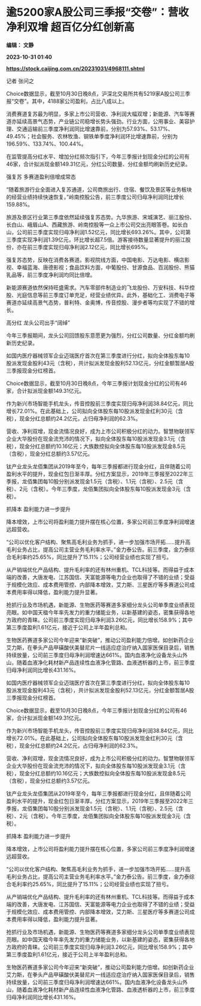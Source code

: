 # 逾5200家A股公司三季报“交卷”：营收净利双增 超百亿分红创新高
**编辑： 文静**

**2023-10-31 01:40**

**https://stock.caijing.com.cn/20231031/4968111.shtml**

记者 张问之

Choice数据显示，截至10月30日晚8点，沪深北交易所共有5219家A股公司三季报“交卷”。其中，4188家公司盈利，占比八成以上。

消费赛道复苏最为明显，多家上市公司营收、净利润大幅双增；新能源、汽车等赛道亦延续高景气态势，产业链公司稳增长势头强劲。行业方面，公用事业、美容护理、交通运输前三季度净利润同比增速靠前，分别为57.93%、53.17%、49.45%；社会服务、农林牧渔、钢铁单季度净利润环比增速靠前，分别为196.59%、133.74%、100.44%。

在监管提高分红水平、增加分红频次指引下，今年三季报计划现金分红的公司有46家，合计拟派现金额149.31亿元，分红公司数量、分红金额均刷新历史纪录。

强复苏 多赛道盈利倍增成常态

“随着旅游行业全面进入复苏通道，公司商旅出行、住宿、餐饮及景区等业务板块的经营业绩持续快速恢复。”岭南控股公告，前三季度公司归母净利润同比增长159.88%。

旅游及景区行业第三季度依然延续强复苏态势。九华旅游、宋城演艺、丽江股份、长白山、峨眉山A、西藏旅游、岭南控股等一众上市公司交出亮眼答卷。如长白山，公司前三季度实现归母净利润1.52亿元，同比增长693.26%。其中，公司第三季度实现净利润1.39亿元，环比增长超7.5倍。游客接待数量显著提升的丽江股份，亦在前三季度实现归母净利润2.12亿元，同比增长695%。

强复苏态势，反映在消费各赛道。影视院线方面，中国电影、万达电影、横店影视、幸福蓝海、唐德影视；食品饮料方面，中葡股份、甘源食品、百润股份、熊猫乳品等，前三季度净利润均同比倍增。

新能源赛道依然保持旺盛需求。汽车零部件制造业的飞龙股份、万安科技、科华控股、光庭信息等前三季度订单充足，经营业绩优异。此外，基础化工、消费电子等赛道亦延续高景气态势，普利特、金奥博，传音控股、漫步者等均实现了不错的增长。

高分红 龙头公司出手“阔绰”

今年三季报期间，龙头公司回馈股东意愿更为强烈，分红公司数量、分红金额均刷新历史纪录。

如国内医疗器械领军企业迈瑞医疗首次在第三季度进行分红，拟向全体股东每10股派发现金股利43元（含税），共计拟派发现金股利52.13亿元，分红金额暂居A股三季报现金分红榜首。

Choice数据显示，截至10月30日晚8点，今年三季报计划现金分红的公司有46家，合计拟派现金额149.31亿元。

作为新兴市场智能手机龙头，传音控股前三季度实现归母净利润38.84亿元，同比增长72.01%。在此基础上，公司拟向全体股东每10股派发现金红利30元（含税），现金分红总额约24.2亿元，占归母净利润的62.3%。

营收、净利双增，现金流情况良好，成为上市公司积极分红的动力。智慧物联领军企业大华股份在现金流充沛的情况下，拟向全体股东每10股派发现金3.1元（含税），现金分红总额约10.16亿元；大族数控拟向全体股东每10股派发现金8.5元（含税），现金分红总额约3.57亿元。

钛产业龙头龙佰集团从2019年至今，每年三季报都进行现金分红，且伴随着公司盈利水平的提升，现金红包日渐丰厚。分红方案显示，2019年三季报至2022年三季报，龙佰集团每10股分别派发现金1.5元（含税）、1.1元（含税）、2.5元（含税）、2元（含税）。今年三季度，龙佰集团拟向全体股东每10股派发现金3元（含税）。

抓降本 盈利能力进一步提升

降本增效，上市公司将盈利能力提升摆在核心位置，多家公司前三季度净利润增速远超营收。

“公司以优化客户结构、聚焦高毛利业务为抓手，进一步加强市场开拓……提升高毛利业务占比，提高公司主营业务毛利率水平。”金力泰公告。前三季度，金力泰综合毛利率约25.65%，同比提升了15.11%；公司经营业绩也实现了扭亏。

从产销端优化产品结构、提升毛利率的还有林州重机、TCL科技等。而得益于成本端的改善，大唐发电、江苏国信、天富能源等电力企业也取得了不错的业绩；受益于规模化效应、成本费用管控、内部降本增效，艾力斯、三星医疗等多赛道公司成本费用率得以降低，盈利能力提升显著。

抢抓行业及市场机遇，新能源、生物医药等赛道多家细分龙头公司单季度业绩表现亮眼。如中国天楹今年率先发力的重力储能业务，以新基建的姿态，密集获得各地方政府的青睐。公司前三季度实现归母净利润3.26亿元，同比增长158.9%；其中第三季度盈利1.61亿元，接近于公司上半年盈利总和。

生物医药赛道多家公司今年迎来“新突破”，推动公司盈利能力倍增。如创新药企业艾力斯，在拳头产品甲磺酸伏美替尼片一线适应症治疗纳入国家医保目录后，销售持续放量，公司前三季度归母净利润增速达661%。国内血液净化设备龙头山外山，随着血液净化耗材新产品连续性血液净化管路、血液透析器的上市，前三季度归母净利润同比增长431.16%。

如国内医疗器械领军企业迈瑞医疗首次在第三季度进行分红，拟向全体股东每10股派发现金股利43元（含税），共计拟派发现金股利52.13亿元，分红金额暂居A股三季报现金分红榜首。

Choice数据显示，截至10月30日晚8点，今年三季报计划现金分红的公司有46家，合计拟派现金额149.31亿元。

作为新兴市场智能手机龙头，传音控股前三季度实现归母净利润38.84亿元，同比增长72.01%。在此基础上，公司拟向全体股东每10股派发现金红利30元（含税），现金分红总额约24.2亿元，占归母净利润的62.3%。

营收、净利双增，现金流情况良好，成为上市公司积极分红的动力。智慧物联领军企业大华股份在现金流充沛的情况下，拟向全体股东每10股派发现金3.1元（含税），现金分红总额约10.16亿元；大族数控拟向全体股东每10股派发现金8.5元（含税），现金分红总额约3.57亿元。

钛产业龙头龙佰集团从2019年至今，每年三季报都进行现金分红，且伴随着公司盈利水平的提升，现金红包日渐丰厚。分红方案显示，2019年三季报至2022年三季报，龙佰集团每10股分别派发现金1.5元（含税）、1.1元（含税）、2.5元（含税）、2元（含税）。今年三季度，龙佰集团拟向全体股东每10股派发现金3元（含税）。

抓降本 盈利能力进一步提升

降本增效，上市公司将盈利能力提升摆在核心位置，多家公司前三季度净利润增速远超营收。

“公司以优化客户结构、聚焦高毛利业务为抓手，进一步加强市场开拓……提升高毛利业务占比，提高公司主营业务毛利率水平。”金力泰公告。前三季度，金力泰综合毛利率约25.65%，同比提升了15.11%；公司经营业绩也实现了扭亏。

从产销端优化产品结构、提升毛利率的还有林州重机、TCL科技等。而得益于成本端的改善，大唐发电、江苏国信、天富能源等电力企业也取得了不错的业绩；受益于规模化效应、成本费用管控、内部降本增效，艾力斯、三星医疗等多赛道公司成本费用率得以降低，盈利能力提升显著。

抢抓行业及市场机遇，新能源、生物医药等赛道多家细分龙头公司单季度业绩表现亮眼。如中国天楹今年率先发力的重力储能业务，以新基建的姿态，密集获得各地方政府的青睐。公司前三季度实现归母净利润3.26亿元，同比增长158.9%；其中第三季度盈利1.61亿元，接近于公司上半年盈利总和。

生物医药赛道多家公司今年迎来“新突破”，推动公司盈利能力倍增。如创新药企业艾力斯，在拳头产品甲磺酸伏美替尼片一线适应症治疗纳入国家医保目录后，销售持续放量，公司前三季度归母净利润增速达661%。国内血液净化设备龙头山外山，随着血液净化耗材新产品连续性血液净化管路、血液透析器的上市，前三季度归母净利润同比增长431.16%。